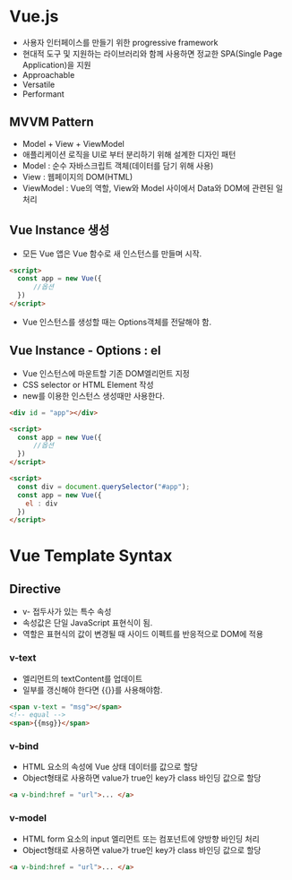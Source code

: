 # Vue.js
- 사용자 인터페이스를 만들기 위한 progressive framework
- 현대적 도구 및 지원하는 라이브러리와 함께 사용하면 정교한 SPA(Single Page Application)을 지원
- Approachable
- Versatile
- Performant

## MVVM Pattern
- Model + View + ViewModel
- 애플리케이션 로직을 UI로 부터 분리하기 위해 설계한 디자인 패턴
- Model : 순수 자바스크립트 객체(데이터를 담기 위해 사용)
- View : 웹페이지의 DOM(HTML)
- ViewModel : Vue의 역할, View와 Model 사이에서 Data와 DOM에 관련된 일 처리

## Vue Instance 생성
- 모든 Vue 앱은 Vue 함수로 새 인스턴스를 만들며 시작.
```HTML
<script>
  const app = new Vue({
      //옵션
  })
</script>
```
- Vue 인스턴스를 생성할 때는 Options객체를 전달해야 함.
## Vue Instance - Options : el
- Vue 인스턴스에 마운트할 기존 DOM엘리먼트 지정
- CSS selector or HTML Element 작성
- new를 이용한 인스턴스 생성때만 사용한다.
```HTML
<div id = "app"></div>

<script>
  const app = new Vue({
      //옵션
  })
</script>

<script>
  const div = document.querySelector("#app");
  const app = new Vue({
    el : div
  })
</script>
```

# Vue Template Syntax
## Directive
- v- 접두사가 있는 특수 속성
- 속성값은 단일 JavaScript 표현식이 됨.
- 역할은 표현식의 값이 변경될 때 사이드 이펙트를 반응적으로 DOM에 적용

### v-text
- 엘리먼트의 textContent를 업데이트
- 일부를 갱신해야 한다면 {{}}를 사용해야함.
```html
<span v-text = "msg"></span>
<!-- equal -->
<span>{{msg}}</span>
```

### v-bind
- HTML 요소의 속성에 Vue 상태 데이터를 값으로 할당
- Object형태로 사용하면 value가 true인 key가 class 바인딩 값으로 할당
```html
<a v-bind:href = "url">... </a>
```

### v-model
- HTML form 요소의 input 엘리먼트 또는 컴포넌트에 양방향 바인딩 처리
- Object형태로 사용하면 value가 true인 key가 class 바인딩 값으로 할당
```html
<a v-bind:href = "url">... </a>
```
